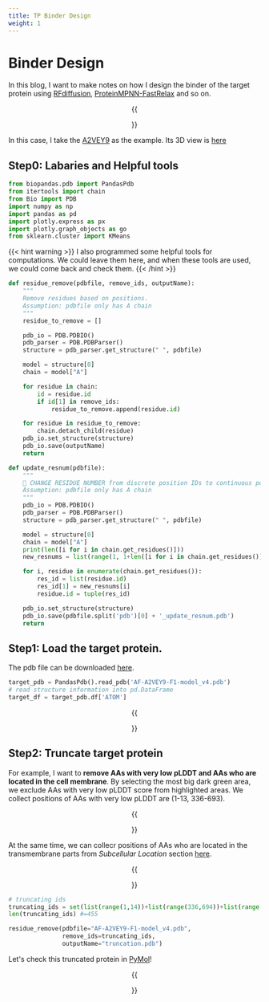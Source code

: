 ```yaml
---
title: TP Binder Design
weight: 1
---
```

# Binder Design
In this blog, I want to make notes on how I design the binder of the target protein using [RFdiffusion](https://github.com/RosettaCommons/RFdiffusion), [ProteinMPNN-FastRelax](https://github.com/nrbennet/dl_binder_design/tree/main) and so on.

<center>{{<figure src="../bioIMG/AF-A2VEY9-F1.png" width="400" caption="AF-A2VEY9-F1, Alphafold." >}}</center>


In this case, I take the [A2VEY9](https://www.uniprot.org/uniprotkb/A2VEY9/entry#structure) as the example. Its 3D view is [here](https://alphafold.ebi.ac.uk/entry/A2VEY9)

## Step0: Labaries and Helpful tools
```python
from biopandas.pdb import PandasPdb
from itertools import chain
from Bio import PDB
import numpy as np
import pandas as pd
import plotly.express as px
import plotly.graph_objects as go
from sklearn.cluster import KMeans
```
{{< hint warning >}}
I also programmed some helpful tools for computations. We could leave them here, and when these tools are used, we could come back and check them.
{{< /hint >}}
```python
def residue_remove(pdbfile, remove_ids, outputName):
    """
    Remove residues based on positions.
    Assumption: pdbfile only has A chain
    """
    residue_to_remove = []

    pdb_io = PDB.PDBIO()
    pdb_parser = PDB.PDBParser()
    structure = pdb_parser.get_structure(" ", pdbfile)

    model = structure[0]
    chain = model["A"]

    for residue in chain:
        id = residue.id
        if id[1] in remove_ids: 
            residue_to_remove.append(residue.id)

    for residue in residue_to_remove:
        chain.detach_child(residue)
    pdb_io.set_structure(structure)
    pdb_io.save(outputName)
    return 
```

```python
def update_resnum(pdbfile):
    """
    🌟 CHANGE RESIDUE NUMBER from discrete position IDs to continuous position IDs
    Assumption: pdbfile only has A chain
    """
    pdb_io = PDB.PDBIO()
    pdb_parser = PDB.PDBParser()
    structure = pdb_parser.get_structure(" ", pdbfile)

    model = structure[0]
    chain = model["A"]
    print(len([i for i in chain.get_residues()]))
    new_resnums = list(range(1, 1+len([i for i in chain.get_residues()])))

    for i, residue in enumerate(chain.get_residues()):
        res_id = list(residue.id)
        res_id[1] = new_resnums[i]
        residue.id = tuple(res_id)

    pdb_io.set_structure(structure)
    pdb_io.save(pdbfile.split('pdb')[0] + '_update_resnum.pdb')
    return

```

## Step1: Load the target protein.
The pdb file can be downloaded [here](https://alphafold.ebi.ac.uk/entry/A2VEY9).
```python
target_pdb = PandasPdb().read_pdb('AF-A2VEY9-F1-model_v4.pdb')
# read structure information into pd.DataFrame
target_df = target_pdb.df['ATOM']
```
<center>{{<figure src="../bioIMG/df1.PNG" >}}</center>

## Step2: Truncate target protein
For example, I want to **remove AAs with very low pLDDT and AAs who are located in the cell membrane**. By selecting the most big dark green area, we exclude AAs with very low pLDDT score from highlighted areas. We collect positions of AAs with very low pLDDT are (1-13, 336-693).

<center>{{<figure src="../bioIMG/fig1.PNG" width="600" caption="https://alphafold.ebi.ac.uk/entry/A2VEY9" >}}</center>

At the same time, we can collecr positions of AAs who are located in the transmembrane parts from *Subcellular Location* section [here](https://www.uniprot.org/uniprotkb/A2VEY9/entry#subcellular_location).
<center>{{<figure src="../bioIMG/fig2.PNG" width="800" caption="https://www.uniprot.org/uniprotkb/A2VEY9/entry#subcellular_location" >}}</center>

```python
# truncating ids
truncating_ids = set(list(range(1,14))+list(range(336,694))+list(range(43,64))+list(range(72,93))+list(range(191,212))+list(range(233,254))+list(range(347,368)))
len(truncating_ids) #=455

residue_remove(pdbfile="AF-A2VEY9-F1-model_v4.pdb", 
               remove_ids=truncating_ids, 
               outputName="truncation.pdb")
```
Let's check this truncated protein in [PyMol](https://pymol.org/)!
<center>{{<figure src="../bioIMG/fig3.PNG" width="800" caption="Original protein (red) and Truncated protein(green)" >}}</center>


